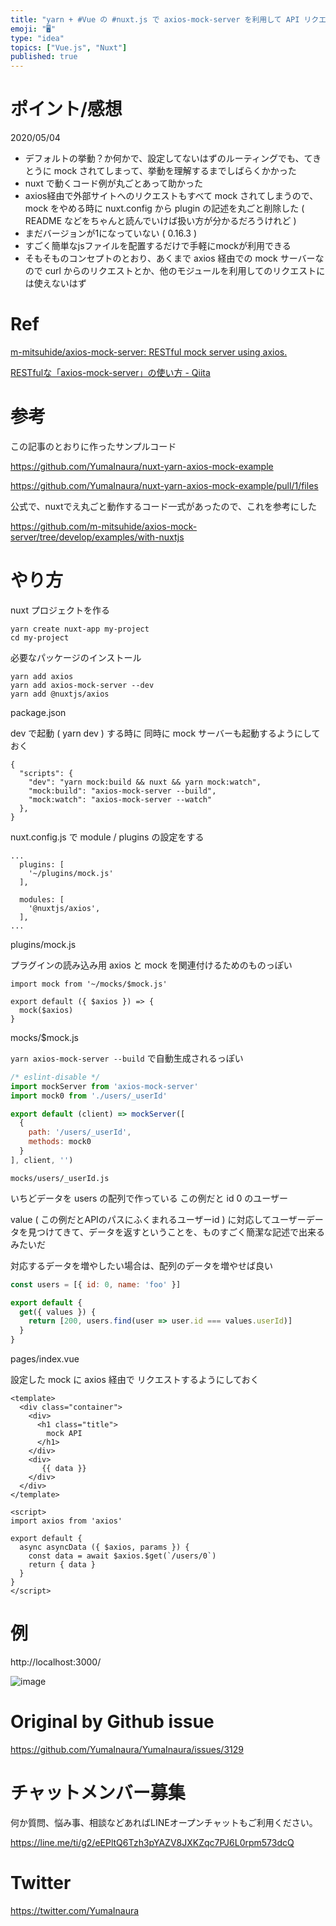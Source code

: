 ```yaml
---
title: "yarn + #Vue の #nuxt.js で axios-mock-server を利用して API リクエストする例"
emoji: "🖥"
type: "idea"
topics: ["Vue.js", "Nuxt"]
published: true
---
```


# ポイント/感想

2020/05/04

- デフォルトの挙動？か何かで、設定してないはずのルーティングでも、てきとうに mock されてしまって、挙動を理解するまでしばらくかかった
- nuxt で動くコード例が丸ごとあって助かった
- axios経由で外部サイトへのリクエストもすべて mock されてしまうので、mock をやめる時に nuxt.config から plugin の記述を丸ごと削除した ( README などをちゃんと読んでいけば扱い方が分かるだろうけれど )
- まだバージョンが1になっていない ( 0.16.3 )
- すごく簡単なjsファイルを配置するだけで手軽にmockが利用できる
- そもそものコンセプトのとおり、あくまで axios 経由での mock サーバーなので curl からのリクエストとか、他のモジュールを利用してのリクエストには使えないはず



# Ref

[m-mitsuhide/axios-mock-server: RESTful mock server using axios.](https://github.com/m-mitsuhide/axios-mock-server)

[RESTfulな「axios-mock-server」の使い方 - Qiita](https://qiita.com/m_mitsuhide/items/b8e073cba0dae5af2359)

# 参考

この記事のとおりに作ったサンプルコード

https://github.com/YumaInaura/nuxt-yarn-axios-mock-example

https://github.com/YumaInaura/nuxt-yarn-axios-mock-example/pull/1/files

公式で、nuxtでえ丸ごと動作するコード一式があったので、これを参考にした

https://github.com/m-mitsuhide/axios-mock-server/tree/develop/examples/with-nuxtjs


# やり方


nuxt プロジェクトを作る

```
yarn create nuxt-app my-project
cd my-project
```

必要なパッケージのインストール

```
yarn add axios
yarn add axios-mock-server --dev
yarn add @nuxtjs/axios
```

package.json 

dev で起動 ( yarn dev ) する時に
同時に mock サーバーも起動するようにしておく


```
{
  "scripts": {
    "dev": "yarn mock:build && nuxt && yarn mock:watch",
    "mock:build": "axios-mock-server --build",
    "mock:watch": "axios-mock-server --watch"
  },
}
```

nuxt.config.js で module / plugins の設定をする

```
...
  plugins: [
    '~/plugins/mock.js'
  ],

  modules: [
    '@nuxtjs/axios',
  ],
...
```


plugins/mock.js

プラグインの読み込み用
axios と mock を関連付けるためのものっぽい

```
import mock from '~/mocks/$mock.js'

export default ({ $axios }) => {
  mock($axios)
}
```

mocks/$mock.js

`yarn axios-mock-server --build` で自動生成されるっぽい

```js
/* eslint-disable */
import mockServer from 'axios-mock-server'
import mock0 from './users/_userId'

export default (client) => mockServer([
  {
    path: '/users/_userId',
    methods: mock0
  }
], client, '')

```


`mocks/users/_userId.js`

いちどデータを users の配列で作っている
この例だと id 0 のユーザー

value ( この例だとAPIのパスにふくまれるユーザーid ) に対応してユーザーデータを見つけてきて、データを返すということを、ものすごく簡潔な記述で出来るみたいだ

対応するデータを増やしたい場合は、配列のデータを増やせば良い

```js
const users = [{ id: 0, name: 'foo' }]

export default {
  get({ values }) {
    return [200, users.find(user => user.id === values.userId)]
  }
}
```


pages/index.vue

設定した mock に axios 経由で リクエストするようにしておく

```vue
<template>
  <div class="container">
    <div>
      <h1 class="title">
        mock API
      </h1>
    </div>
    <div>
       {{ data }}
    </div>
  </div>
</template>

<script>
import axios from 'axios'

export default {
  async asyncData ({ $axios, params }) {
    const data = await $axios.$get(`/users/0`)
    return { data }
  }
}
</script>
```


# 例

http://localhost:3000/

![image](https://user-images.githubusercontent.com/13635059/80929133-94661780-8de4-11ea-9de0-a976fc78b696.png)


# Original by Github issue

https://github.com/YumaInaura/YumaInaura/issues/3129











<!-- Update From Qiita API -->

# チャットメンバー募集


何か質問、悩み事、相談などあればLINEオープンチャットもご利用ください。

https://line.me/ti/g2/eEPltQ6Tzh3pYAZV8JXKZqc7PJ6L0rpm573dcQ





# Twitter


https://twitter.com/YumaInaura


<!-- Update From Qiita API -->


